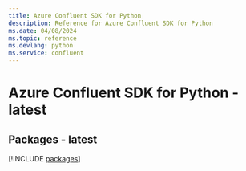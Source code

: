 ```yaml
---
title: Azure Confluent SDK for Python
description: Reference for Azure Confluent SDK for Python
ms.date: 04/08/2024
ms.topic: reference
ms.devlang: python
ms.service: confluent
---
```

# Azure Confluent SDK for Python - latest
## Packages - latest
[!INCLUDE [packages](confluent-index.md)]